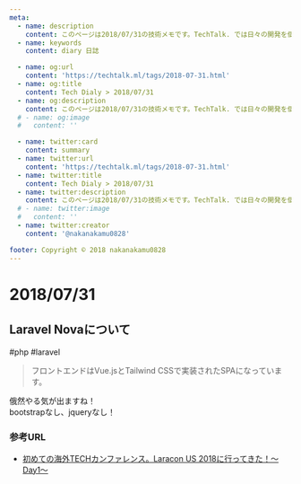 ```yaml
---
meta:
  - name: description
    content: このページは2018/07/31の技術メモです。TechTalk. では日々の開発を個人メモとして残しています。将来に向けて技術ノウハウを蓄積することを目的とします。
  - name: keywords
    content: diary 日誌

  - name: og:url
    content: 'https://techtalk.ml/tags/2018-07-31.html'
  - name: og:title
    content: Tech Dialy > 2018/07/31
  - name: og:description
    content: このページは2018/07/31の技術メモです。TechTalk. では日々の開発を個人メモとして残しています。将来に向けて技術ノウハウを蓄積することを目的とします。
  # - name: og:image
  #   content: ''

  - name: twitter:card
    content: summary
  - name: twitter:url
    content: 'https://techtalk.ml/tags/2018-07-31.html'
  - name: twitter:title
    content: Tech Dialy > 2018/07/31
  - name: twitter:description
    content: このページは2018/07/31の技術メモです。TechTalk. では日々の開発を個人メモとして残しています。将来に向けて技術ノウハウを蓄積することを目的とします。
  # - name: twitter:image
  #   content: ''
  - name: twitter:creator
    content: '@nakanakamu0828'

footer: Copyright © 2018 nakanakamu0828
---
```

# 2018/07/31
## Laravel Novaについて
#php #laravel

> フロントエンドはVue.jsとTailwind CSSで実装されたSPAになっています。

俄然やる気が出ますね！  
bootstrapなし、jqueryなし！

### 参考URL
* [初めての海外TECHカンファレンス。Laracon US 2018に行ってきた！〜Day1〜](https://note.mu/kurashicom_tech/n/n965e59f18989)

